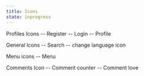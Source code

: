 ```yaml
---
title: Icons
state: inprogress
---
```



Profiles Icons
  -- Register
  -- Login
  -- Profile

General Icons
  -- Search
  -- change language icon

Menu icons
  -- Menu

Comments Icon
  -- Comment counter
  -- Comment love

